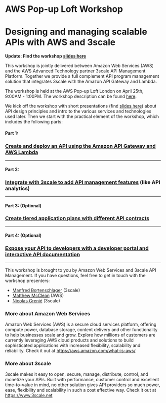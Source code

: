 # AWS Pop-up Loft Workshop
# Designing and managing scalable APIs with AWS and 3scale

**Update: Find the workshop [slides here](http://www.slideshare.net/3scale/api-workshop-by-aws-and-3scale)**

This workshop is jointly delivered between Amazon Web Services (AWS) and the AWS Advanced Technology partner 3scale API Management Platform. Together we provide a full complement API program management solution that integrates 3scale with the Amazon API Gateway and Lambda.

The workshop is held at the AWS Pop-up Loft London on April 25th, 9:00AM - 1:00PM. The workshop description can be found [here](https://awsloft.london/session/2016/fd3f2e85-b292-44cd-867d-2c0528cbd741).

We kick off the workshop with short presentations (find [slides here](http://www.slideshare.net/3scale/api-workshop-by-aws-and-3scale)) about API design principles and intro to the various services and technologies used later. Then we start with the practical element of the workshop, which includes the following parts:

#### Part 1: 
### [Create and deploy an API using the Amazon API Gateway and AWS Lambda](workshop-parts/Part1--APIgatewayLambda.md) 
---

#### Part 2:
### [Integrate with 3scale to add API management features](workshop-parts/Part2--APImanagement.md) (like API analytics)
---

#### Part 3: (Optional)
### [Create tiered application plans with different API contracts](workshop-parts/Part3--ApplicationPlans.md)
---

#### Part 4: (Optional)
### [Expose your API to developers with a developer portal and interactive API documentation](workshop-parts/Part4--DevPortal.md)
---


This workshop is brought to you by Amazon Web Services and 3scale API Management. If you have questions, feel free to get in touch with the workshop presenters:
* [Manfred Bortenschlager](https://twitter.com/manfredbo) (3scale)
* [Matthew McClean](https://twitter.com/matthewmcclean) (AWS) 
* [Nicolas Grenié](https://twitter.com/picsoung) (3scale)


### More about Amazon Web Services
Amazon Web Services (AWS) is a secure cloud services platform, offering compute power, database storage, content delivery and other functionality to help businesses scale and grow. Explore how millions of customers are currently leveraging AWS cloud products and solutions to build sophisticated applications with increased flexibility, scalability and reliability. Check it out at https://aws.amazon.com/what-is-aws/

### More about 3scale
3scale makes it easy to open, secure, manage, distribute, control, and monetize your APIs. Built with performance, customer control and excellent time-to-value in mind, no other solution gives API providers so much power, ease, flexibility and scalability in such a cost effective way. Check it out at https://www.3scale.net

